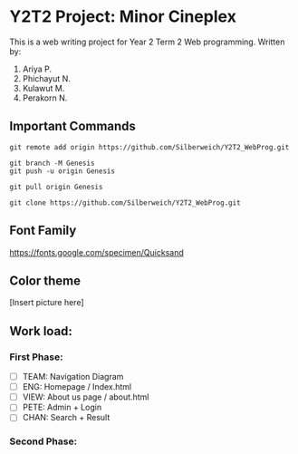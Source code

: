 # Y2T2 Project: Minor Cineplex

This is a web writing project for Year 2 Term 2 Web programming. Written by:
1. Ariya P. 
2. Phichayut N.
3. Kulawut M.
4. Perakorn N.
## Important Commands 
```
git remote add origin https://github.com/Silberweich/Y2T2_WebProg.git

git branch -M Genesis
git push -u origin Genesis

git pull origin Genesis

git clone https://github.com/Silberweich/Y2T2_WebProg.git
```
## Font Family
https://fonts.google.com/specimen/Quicksand

## Color theme
[Insert picture here]

## Work load:
### First Phase:
- [ ] TEAM: Navigation Diagram
- [ ] ENG: Homepage / Index.html
- [ ] VIEW: About us page / about.html
- [ ] PETE: Admin + Login
- [ ] CHAN: Search + Result
### Second Phase: